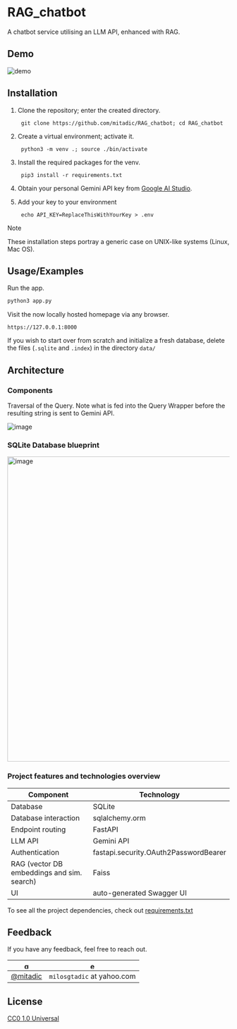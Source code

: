 # RAG_chatbot
A chatbot service utilising an LLM API, enhanced with RAG.

## Demo

![demo](/assets/demo.gif)

## Installation

1. Clone the repository; enter the created directory.

        git clone https://github.com/mitadic/RAG_chatbot; cd RAG_chatbot

2. Create a virtual environment; activate it.

        python3 -m venv .; source ./bin/activate

3. Install the required packages for the venv.

        pip3 install -r requirements.txt

4. Obtain your personal Gemini API key from [Google AI Studio](https://aistudio.google.com/app/apikey).

5. Add your key to your environment

        echo API_KEY=ReplaceThisWithYourKey > .env

> [!NOTE]
> These installation steps portray a generic case on UNIX-like systems (Linux, Mac OS).

## Usage/Examples

Run the app.
```bash
python3 app.py
```

Visit the now locally hosted homepage via any browser.
```
https://127.0.0.1:8000
```

If you wish to start over from scratch and initialize a fresh database, delete the files (`.sqlite` and `.index`) in the directory `data/`

## Architecture

### Components
Traversal of the Query. Note what is fed into the Query Wrapper before the resulting string is sent to Gemini API.

![image](https://github.com/user-attachments/assets/6f5f177a-ea62-43cc-9647-19bc6cf0a5dd)

### SQLite Database blueprint
<img width="692" alt="image" src="https://github.com/user-attachments/assets/6d6224c3-a19a-4292-9ec0-bc9aa57088f4">

### Project features and technologies overview
| Component | Technology |
| --------- | ---------- |
Database | SQLite
Database interaction | sqlalchemy.orm
Endpoint routing | FastAPI
LLM API | Gemini API
Authentication | fastapi.security.OAuth2PasswordBearer
RAG (vector DB embeddings and sim. search) | Faiss
UI | auto-generated Swagger UI

To see all the project dependencies, check out [requirements.txt](/requirements.txt)

## Feedback

If you have any feedback, feel free to reach out.

| <img src="https://github.githubassets.com/assets/GitHub-Mark-ea2971cee799.png" alt="gh_logo.png" width="15" height="15"/> | <img src="https://cdn3.iconfinder.com/data/icons/web-ui-3/128/Mail-2-512.png" alt="email_icon.jpg" width="15" height="15"/> |
| ------------------------------------------------------------------------------------------------------------------------- | --------------------------------------------------------------------------------------------------------------------------- |
| [@mitadic](github.com/mitadic)                                                                                  | `milosgtadic` at yahoo.com                                                                                                       |


## License

[CC0 1.0 Universal](/LICENSE)
